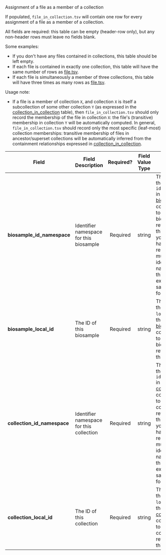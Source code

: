 Assignment of a file as a member of a collection

If populated, `file_in_collection.tsv` will contain one row for every assignment of a file as a member of a collection.

All fields are required: this table can be empty (header-row only), but any non-header rows must leave no fields blank.

Some examples:   
- If you don't have any files contained in collections, this table should be left empty.
- If each file is contained in exactly one collection, this table will have the same number of rows as [file.tsv](./TableInfo:-file.tsv).
- If each file is simultaneously a member of three collections, this table will have three times as many rows as [file.tsv](./TableInfo:-file.tsv).

Usage note:
- If a file is a member of collection `X`, and collection `X` is itself a subcollection of some other collection `Y` (as expressed in the [collection_in_collection](./TableInfo:-collection_in_collection.tsv) table), then `file_in_collection.tsv` should only record the membership of the file in collection `X`: the file's (transitive) membership in collection `Y` will be automatically computed. In general, `file_in_collection.tsv` should record only the most specific (leaf-most) collection memberships: transitive membership of files in ancestor/superset collections will be automatically inferred from the containment relationships expressed in [collection_in_collection](./TableInfo:-collection_in_collection.tsv).


Field | Field Description | Required? | Field Value Type | Extra Info 
------|-------------------|:-----------:|:-------------:|------------
**biosample_id_namespace** | Identifier namespace for this biosample  | Required | string | This will be the value of `id_namespace` in the row in [biosample.tsv](./TableInfo:-biosample.tsv) corresponding to the biosample referenced in this row. If your program has not registered multiple CFDE identifier namnespaces, this will be exactly the same value for all rows.
**biosample_local_id** | The ID of this biosample | Required | string | This will be the value of `local_id` in the row in [biosample.tsv](./TableInfo:-biosample.tsv) corresponding to the biosample referenced in this row.
**collection_id_namespace** | Identifier namespace for this collection | Required | string | This will be the value of `id_namespace` in the row in [collection.tsv](./TableInfo:-collection.tsv) corresponding to the collection referenced in this row. If your program has not registered multiple CFDE identifier namespaces, this will be exactly the same value for all rows.
**collection_local_id** | The ID of this collection | Required | string | This will be the value of `local_id` in the row in [collection.tsv](./TableInfo:-collection.tsv) corresponding to the collection referenced in this row.
